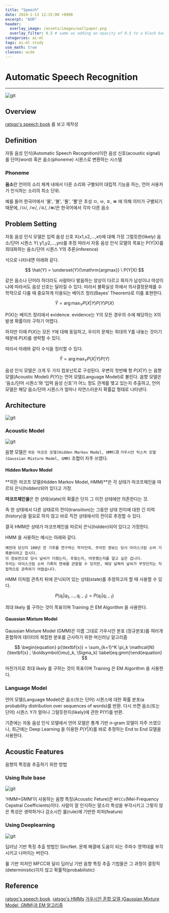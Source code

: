 ```yaml
---
title: "Speech"
date: 2024-1-13 12:15:00 +0900
excerpt: "ASR"
header:
  overlay_image: /assets/images/wallpaper.png
  overlay_filter: 0.5 # same as adding an opacity of 0.5 to a black background
categories: ai-ml
tags: ai-ml study
use_math: true
classes: wide
---
```

# Automatic Speech Recognition
***

![git](/assets/images/Conversation_AI_Workflow_v02.png)

## Overview

[ratsgo's speech book](https://ratsgo.github.io/speechbook/docs/) 를 보고 재작성

## Definition

자동 음성 인식(Automatic Speech Recognition)이란 음성 신호(acoustic signal)를 단어(word) 혹은 음소(phoneme) 시퀀스로 변환하는 시스템

### Phoneme

**음소**란 언어의 소리 체계 내에서 다른 소리와 구별되어 대립적 기능을 하는, 언어 사용자가 인식하는 소리의 최소 단위.

예를 들어 한국어에서 '물', '불', '풀', '뿔'은 초성 ㅁ, ㅂ, ㅍ, ㅃ 에 의해 의미가 구별되기 때문에, /ㅁ/, /ㅂ/, /ㅍ/, /ㅃ/은 한국어에서 각자 다른 음소

## Problem Setting

자동 음성 인식 모델은 입력 음성 신호 X(x1,x2,…,xt)에 대해 가장 그럴듯한(likely) 음소/단어 시퀀스 Y( y1,y2,…,yn)를 추정
따라서 자동 음성 인식 모델의 목표는 P(Y|X)를 최대화하는 음소/단어 시퀀스 Y의 추론(inference)

식으로 나타내면 아래와 같다.

$$
\hat{Y} = \underset{Y}{\mathrm{argmax}} \ P(Y|X)
$$

같은 음소나 단어라 하더라도 사람마다 발음하는 양상이 다르고 화자가 남성이냐 여성이냐에 따라서도 음성 신호는 달라질 수 있다.
따라서 불확실성 하에서 의사결정문제를 수학적으로 다룰 때 중요하게 이용되는 베이즈 정리(Bayes’ Theorem)로 이를 표현한다.

$$
\hat{Y} = \arg\max_Y P(X|Y)P(Y)P(X)
$$

P(X)는 베이즈 정리에서 evidence. evidence는 Y의 모든 경우의 수에 해당하는 X의 발생 확률이라 구하기 어렵다.

하지만 이때 $P(X)$는 모든 $Y$에 대해 동일하고, 우리의 문제는 최대의 Y를 내놓는 것이기 때문에 $P(X)$를 생략할 수 있다.

따라서 아래와 같이 수식을 정리할 수 있다.

$$
\hat{Y} = \arg\max_Y P(X|Y)P(Y)
$$

음성 인식 모델은 크게 두 가지 컴포넌트로 구성된다. 우변의 첫번째 항 $P(X|Y)$ 는 음향 모델(Acoustic Model)
$P(Y)$는 언어 모델(Language Model)로 불린다.
음향 모델은 ‘음소/단어 시퀀스’와 ‘입력 음성 신호’가 어느 정도 관계를 맺고 있는지 추출하고, 
언어 모델은 해당 음소/단어 시퀀스가 얼마나 자연스러운지 확률값 형태로 나타낸다.

## Architecture

![git](/assets/images/asr.png)

### Acoustic Model

![git](/assets/images/asr2.png)

음향 모델은 `히든 마코프 모델(Hidden Markov Model, HMM)`과 `가우시안 믹스처 모델(Gaussian Mixture Model, GMM)` 조합이 자주 쓰였다.

#### Hidden Markov Model

**히든 마코프 모델(Hidden Markov Model, HMM)**은 각 상태가 마코프체인을 따르되 은닉(hidden)되어 있다고 가정.

**마코프체인을**은 한 상태(state)의 확률은 단지 그 이전 상태에만 의존한다는 것. 

즉 한 상태에서 다른 상태로의 전이(transition)는 그동안 상태 전이에 대한 긴 이력(history)을 필요로 하지 않고 바로 직전 상태에서의 전이로 추정할 수 있다.

결국 HMM은 상태가 마코프체인을 따르되 은닉(hidden)되어 있다고 가정한다. 

HMM 을 사용하는 예시는 아래와 같다.
```
예컨대 당신이 100년 전 기후를 연구하는 학자인데, 주어진 정보는 당시 아이스크림 소비 기록뿐이라고 칩시다. 
이 정보만으로 당시 날씨가 더웠는지, 추웠는지, 따뜻했는지를 알고 싶은 겁니다. 
우리는 아이스크림 소비 기록의 연쇄를 관찰할 수 있지만, 해당 날짜의 날씨가 무엇인지는 직접적으로 관측하기 어렵습니다. 
```
HMM 이처럼 관측치 뒤에 은닉되어 있는 상태(state)를 추정하고자 할 때 사용할 수 있다.

$$
P(q_i | q_1, \ldots, q_{i-1}) = P(q_i | q_{i-1})
$$

최대 likely 를 구하는 것이 목표이며 Training 은 EM Algorithm 을 사용한다.

#### Gaussian Mixture Model

Gaussian Mixture Model (GMM)은 이름 그대로 가우시안 분포 (정규분포)를 여러개 혼합하여 데이터의 복잡한 분포를 근사하기 위한 머신러닝 알고리즘

$$
\begin{equation} p(\textbf{x}) = \sum_{k=1}^K \pi_k \mathcal{N}(\textbf{x} ; \boldsymbol{\mu}_k, \Sigma_k) \label{eq:gmm}\end{equation}
$$

마찬가지로 최대 likely 를 구하는 것이 목표이며 Training 은 EM Algorithm 을 사용한다.


### Language Model

언어 모델(Language Model)은 음소(또는 단어) 시퀀스에 대한 확률 분포(a probability distribution over sequences of words)를 반환. 
다시 쓰면 음소(또는 단어) 시퀀스 Y가 얼마나 그럴듯한지(likely)에 관한 P(Y)를 반환.

기존에는 자동 음성 인식 모델에서 언어 모델은 통계 기반 n-gram 모델이 자주 쓰였으나, 최근에는 Deep Learning 을 이용한 $P(Y|X)$를 바로 추정하는
End to End 모델을 사용한다.

## Acoustic Features

음향의 특징을 추출하기 위한 방법

### Using Rule base 

![git](/assets/images/MFCC.png)

‘HMM+GMM’이 사용하는 음향 특징(Acoustic Feture)은 `MFCCs`(Mel-Frequency Cepstral Coefficients)이다.
사람이 잘 인식하는 말소리 특성을 부각시키고 그렇지 않은 특성은 생략하거나 감소시킨 룰(rule)에 기반한 피처(feature)

### Using Deeplearning

![git](/assets/images/sincnet.png)

딥러닝 기반 특징 추출 방법인 SincNet. 문제 해결에 도움이 되는 주파수 영역대를 부각시키고 나머지는 버린다.

룰 기반 피처인 MFCC와 달리 딥러닝 기반 음향 특징 추출 기법들은 그 과정이 결정적(deterministic)이지 않고 확률적(probabilistic)

## Reference

[ratsgo's speech book](https://ratsgo.github.io/speechbook/docs/).
[ratsgo's HMMs](https://ratsgo.github.io/machine%20learning/2017/03/18/HMMs/)
[가우시안 혼합 모델 (Gaussian Mixture Model, GMM)과 EM 알고리즘](https://untitledtblog.tistory.com/133)